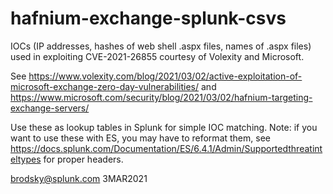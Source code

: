 # hafnium-exchange-splunk-csvs
IOCs (IP addresses, hashes of web shell .aspx files, names of .aspx files) used in exploiting CVE-2021-26855 
courtesy of Volexity and Microsoft. 

See https://www.volexity.com/blog/2021/03/02/active-exploitation-of-microsoft-exchange-zero-day-vulnerabilities/ and 
https://www.microsoft.com/security/blog/2021/03/02/hafnium-targeting-exchange-servers/ 

Use these as lookup tables in Splunk for simple IOC matching. Note: if you want to use these with ES, you may have to reformat 
them, see https://docs.splunk.com/Documentation/ES/6.4.1/Admin/Supportedthreatinteltypes for proper headers.

brodsky@splunk.com
3MAR2021
